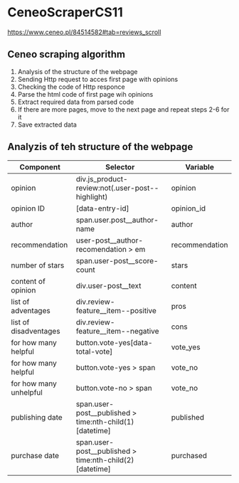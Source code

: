 # CeneoScraperCS11
https://www.ceneo.pl/84514582#tab=reviews_scroll 

## Ceneo scraping algorithm
1. Analysis of the structure of the webpage
2. Sending Http request to acces first page with opinions
3. Checking the code of Http responce
4. Parse the html code of first page wih opinions
5. Extract required data from parsed code
6. If there are more pages, move to the next page and repeat steps 2-6 for it
7. Save extracted data

## Analyzis of teh structure of the webpage
|Component|Selector|Variable|
|---------|--------|--------|
|opinion |div.js_product-review:not(.user-post--highlight)|opinion|
|opinion ID |[data-entry-id]|opinion_id|
|author |span.user.post__author-name|author|
|recommendation |user-post__author-recomendation > em|recommendation|
|number of stars |span.user-post__score-count|stars|
|content of opinion |div.user-post__text|content|
|list of adventages |div.review-feature__item--positive|pros|
|list of disadventages |div.review-feature__item--negative|cons|
|for how many helpful |button.vote-yes[data-total-vote]|vote_yes|
|for how many helpful |button.vote-yes > span|vote_no|
|for how many unhelpful |button.vote-no > span|vote_no|
|publishing date |span.user-post__published > time:nth-child(1)[datetime]|published|
|purchase date |span.user-post__published > time:nth-child(2)[datetime]|purchased|